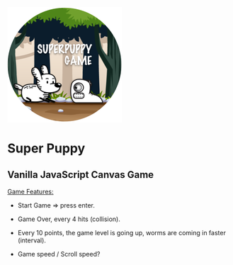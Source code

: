 ![Supper Puppy](./images/game.png)

# Super Puppy

## Vanilla JavaScript Canvas Game

<ins>Game Features:</ins>

- Start Game => press enter.

- Game Over, every 4 hits (collision).
- Every 10 points, the game level is going up, worms are coming in faster (interval).
- Game speed / Scroll speed?
